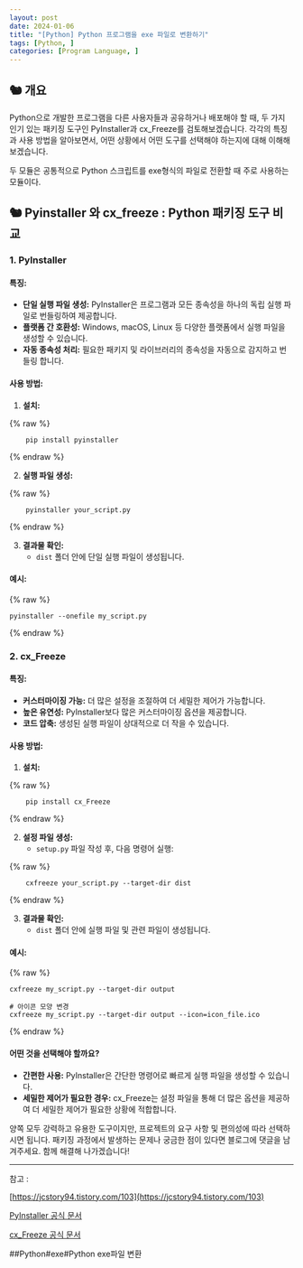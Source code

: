 ```yaml
---
layout: post
date: 2024-01-06
title: "[Python] Python 프로그램을 exe 파일로 변환하기"
tags: [Python, ]
categories: [Program Language, ]
---
```



## 🐿️ 개요


Python으로 개발한 프로그램을 다른 사용자들과 공유하거나 배포해야 할 때, 두 가지 인기 있는 패키징 도구인 PyInstaller과 cx_Freeze를 검토해보겠습니다. 각각의 특징과 사용 방법을 알아보면서, 어떤 상황에서 어떤 도구를 선택해야 하는지에 대해 이해해보겠습니다.


두 모듈은 공통적으로 Python 스크립트를 exe형식의 파일로 전환할 때 주로 사용하는 모듈이다.



## 🐿️ Pyinstaller 와 cx_freeze : Python 패키징 도구 비교



### 1. **PyInstaller**



#### 특징:

- **단일 실행 파일 생성:** PyInstaller은 프로그램과 모든 종속성을 하나의 독립 실행 파일로 번들링하여 제공합니다.
- **플랫폼 간 호환성:** Windows, macOS, Linux 등 다양한 플랫폼에서 실행 파일을 생성할 수 있습니다.
- **자동 종속성 처리:** 필요한 패키지 및 라이브러리의 종속성을 자동으로 감지하고 번들링 합니다.


#### 사용 방법:

1. **설치:**

	
{% raw %}
```shell
	pip install pyinstaller
```
{% endraw %}


2. **실행 파일 생성:**

	
{% raw %}
```shell
	pyinstaller your_script.py
```
{% endraw %}


3. **결과물 확인:**
	- `dist` 폴더 안에 단일 실행 파일이 생성됩니다.


#### 예시:



{% raw %}
```shell
pyinstaller --onefile my_script.py
```
{% endraw %}




### 2. **cx_Freeze**



#### 특징:

- **커스터마이징 가능:** 더 많은 설정을 조절하여 더 세밀한 제어가 가능합니다.
- **높은 유연성:** PyInstaller보다 많은 커스터마이징 옵션을 제공합니다.
- **코드 압축:** 생성된 실행 파일이 상대적으로 더 작을 수 있습니다.


#### 사용 방법:

1. **설치:**

	
{% raw %}
```shell
	pip install cx_Freeze
```
{% endraw %}


2. **설정 파일 생성:**
	- `setup.py` 파일 작성 후, 다음 명령어 실행:

	
{% raw %}
```shell
	cxfreeze your_script.py --target-dir dist
```
{% endraw %}


3. **결과물 확인:**
	- `dist` 폴더 안에 실행 파일 및 관련 파일이 생성됩니다.


#### 예시:



{% raw %}
```shell
cxfreeze my_script.py --target-dir output

# 아이콘 모양 변경
cxfreeze my_script.py --target-dir output --icon=icon_file.ico
```
{% endraw %}




#### 어떤 것을 선택해야 할까요?

- **간편한 사용:** PyInstaller은 간단한 명령어로 빠르게 실행 파일을 생성할 수 있습니다.
- **세밀한 제어가 필요한 경우:** cx_Freeze는 설정 파일을 통해 더 많은 옵션을 제공하여 더 세밀한 제어가 필요한 상황에 적합합니다.

양쪽 모두 강력하고 유용한 도구이지만, 프로젝트의 요구 사항 및 편의성에 따라 선택하시면 됩니다. 패키징 과정에서 발생하는 문제나 궁금한 점이 있다면 블로그에 댓글을 남겨주세요. 함께 해결해 나가겠습니다!


---


참고 :  


[https://jcstory94.tistory.com/103](https://jcstory94.tistory.com/103)


[PyInstaller 공식 문서](https://pyinstaller.readthedocs.io/en/stable/)


[cx_Freeze 공식 문서](https://cx-freeze.readthedocs.io/en/latest/)



##Python#exe#Python exe파일 변환


